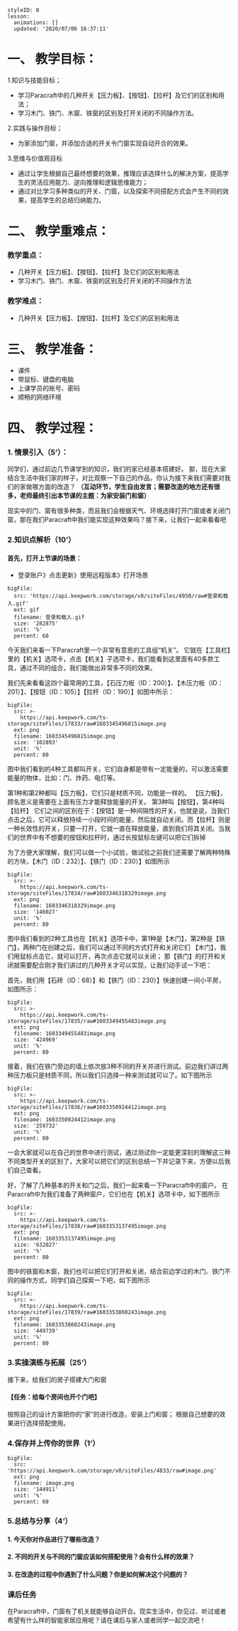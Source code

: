 
<style>
  .markdown-body hr {
    height: 1px;
  }
</style>





```@Lesson
styleID: 0
lesson:
  animations: []
  updated: '2020/07/06 16:37:11'

```



# **一、	教学目标：**
1.知识与技能目标；
* 学习Paracraft中的几种开关【压力板】、【按钮】、【拉杆】及它们的区别和用法；
* 学习木门、铁门、木窗、铁窗的区别及打开关闭的不同操作方法。


2.实践与操作目标；
* 为家添加门窗，并添加合适的开关令门窗实现自动开合的效果。

3.思维与价值观目标
* 通过让学生根据自己最终想要的效果，推理应该选择什么的解决方案，提高学生的灵活应用能力、逆向推理和逻辑思维能力；
* 通过对比学习多种类似的开关、门窗，以及探索不同搭配方式会产生不同的效果，提高学生的总结归纳能力。
# **二、	教学重难点：**

### 教学重点：
* 几种开关【压力板】、【按钮】、【拉杆】及它们的区别和用法
* 学习木门、铁门、木窗、铁窗的区别及打开关闭的不同操作方法

### 教学难点：
* 几种开关【压力板】、【按钮】、【拉杆】及它们的区别和用法
# **三、	教学准备：**
* 课件
* 带鼠标、键盘的电脑
* 上课学员的账号、密码
* 顺畅的网络环境


# **四、	教学过程：**
### **1.	情景引入（5‘）：**

同学们，通过前边几节课学到的知识，我们的家已经基本搭建好。
那，现在大家结合生活中我们家的样子，对比观察一下自己的作品，你认为接下来我们需要对我们的家做哪方面的改造？
**（互动环节，学生自由发言；需要改造的地方还有很多，老师最终引出本节课的主题：为家安装门和窗）**

现实中的门、窗有很多种类，而且我们会根据天气、环境选择打开门窗或者关闭门窗，那在我们Paracraft中我们能实现这种效果吗？接下来，让我们一起来看看吧

### **2.知识点解析（10’）**

#### 首先，打开上节课的场景：
 
* 登录账户》点击更新》使用远程版本》打开场景
 
```@BigFile
bigFile:
  src: 'https://api.keepwork.com/storage/v0/siteFiles/4950/raw#登录和载入.gif'
  ext: gif
  filename: 登录和载入.gif
  size: '282875'
  unit: '%'
  percent: 60

```

今天我们来看一下Paracraft里一个非常有意思的工具组“机关”。
它就在【工具栏】里的【机关】选项卡，点击【机关】子选项卡，我们能看到这里面有40多款工具，通过不同的组合，我们能做出非常多不同的效果。

我们先来看看这四个最常用的工具，【石压力板（ID：200）】、【木压力板（ID：201）】、【按钮（ID：105）】【拉杆（ID：190）】如图中所示：

 
```@BigFile
bigFile:
  src: >-
    https://api.keepwork.com/ts-storage/siteFiles/17833/raw#1603345496815image.png
  ext: png
  filename: 1603345496815image.png
  size: '102893'
  unit: '%'
  percent: 80

```



图中我们看到的4种工具都叫开关，它们自身都是带有一定能量的，可以激活需要能量的物体，比如：门、炸药、电灯等。

第1种和第2种都叫【压力板】，它们只是材质不同，功能是一样的。
【压力板】，顾名思义是需要在上面有压力才能释放能量的开关。
第3种叫【按钮】，第4种叫【拉杆】
它们之间的区别在于：【按钮】是一种间隔性的开关，也就是说，当我们点击之后，它可以释放持续一小段时间的能量，然后就自动关闭。而【拉杆】则是一种长效性的开关，只要一打开，它就一直在释放能量，直到我们将其关闭。当我们的世界中有不想要的按钮和拉杆时，通过长按鼠标左键可以把它们拆掉

为了方便大家理解，我们可以做一个小试验，做试验之前我们还需要了解两种特殊的方块，【木门（ID：232）】、【铁门（ID：230）】如图所示



 
```@BigFile
bigFile:
  src: >-
    https://api.keepwork.com/ts-storage/siteFiles/17834/raw#1603346318329image.png
  ext: png
  filename: 1603346318329image.png
  size: '146027'
  unit: '%'
  percent: 80

```





图中我们看到的2种工具也在【机关】选项卡中，第1种是【木门】，第2种是【铁门】，两种门在创建之后，我们可以通过不同的方式打开和关闭它们
【木门】，我们用鼠标点击它，就可以打开，再次点击它就可以关闭；
那【铁门】的打开和关闭就需要配合刚才我们讲过的几种开关才可以实现，让我们动手试一下吧：

首先，我们用【石砖（ID：68）】和【铁门（ID：230）】快速创建一间小平房，如图所示：


 
```@BigFile
bigFile:
  src: >-
    https://api.keepwork.com/ts-storage/siteFiles/17835/raw#1603349455483image.png
  ext: png
  filename: 1603349455483image.png
  size: '424969'
  unit: '%'
  percent: 80

```

接着，我们在铁门旁边的墙上依次放3种不同的开关并进行测试。前边我们讲过两种压力板只是材质不同，所以我们只选择一种来测试就可以了。如下图所示

 
```@BigFile
bigFile:
  src: >-
    https://api.keepwork.com/ts-storage/siteFiles/17836/raw#1603350924412image.png
  ext: png
  filename: 1603350924412image.png
  size: '259732'
  unit: '%'
  percent: 80

```

一会大家就可以在自己的世界中进行测试，通过测试你一定能更深刻的理解这三种不同类型开关的区别了，大家可以把它们的区别总结一下并记录下来，方便以后我们自己查看。



好，了解了几种基本的开关和门之后，我们一起来看一下Paracraft中的窗户。
在Paracraft中为我们准备了两种窗户，它们也在【机关】选项卡中，如下图所示



 
```@BigFile
bigFile:
  src: >-
    https://api.keepwork.com/ts-storage/siteFiles/17838/raw#1603353137495image.png
  ext: png
  filename: 1603353137495image.png
  size: '632027'
  unit: '%'
  percent: 80

```

图中的铁窗和木窗，我们也可以把它们打开和关闭，结合前边学过的木门、铁门不同的操作方式，同学们自己探索一下吧，如下图所示
 
```@BigFile
bigFile:
  src: >-
    https://api.keepwork.com/ts-storage/siteFiles/17839/raw#1603353860243image.png
  ext: png
  filename: 1603353860243image.png
  size: '449739'
  unit: '%'
  percent: 80

```






### **3.实操演练与拓展（25‘）**


接下来，给我们的房子搭建大门和窗


#### 【任务：给每个房间也开个门吧】
按照自己的设计方案把你的“家”的进行改造，安装上门和窗；
根据自己想要的效果进行选择搭配使用。
 
  

### **4.保存并上传你的世界（1‘）**
 
```@BigFile
bigFile:
  src: 'https://api.keepwork.com/storage/v0/siteFiles/4833/raw#image.png'
  ext: png
  filename: image.png
  size: '144911'
  unit: '%'
  percent: 60

```






### **5.总结与分享（4‘）**
#### 1. 今天你对作品进行了哪些改造？
#### 2. 不同的开关与不同的门窗应该如何搭配使用？会有什么样的效果？
#### 3. 在改造的过程中你遇到了什么问题？你是如何解决这个问题的？




### 课后任务

在Paracraft中，门窗有了机关就能够自动开合。现实生活中，你见过、听过或者希望有什么样的智能家居应用呢？请在课后与家人或者同学一起交流吧！






















